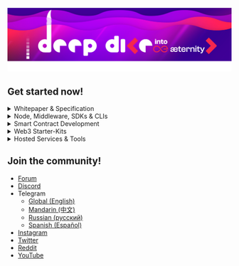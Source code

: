 <p>
  <img src='https://raw.githubusercontent.com/aeternity/.github/master/profile/header.png'>
</p>

## Get started now!

<details>
  <summary>Whitepaper & Specification</summary> 

- <a href='https://github.com/keypair/white-paper/blob/master/aeternity-whitepaper.pdf' target='_blank'>whitepaper</a> - Whitepaper draft from 2020 where most parts still valid and up to date
- <a href='https://github.com/aeternity/protocol' target='_blank'>protocol</a> - Specification of the æternity blockchain protocol
</details>

<details>
  <summary>Node, Middleware, SDKs & CLIs</summary> 

### Node
- <a href='https://github.com/aeternity/aeternity' target='_blank'>aeternity</a> - Core implementation written in Erlang

### Middleware
- <a href='https://github.com/aeternity/ae_mdw' target='_blank'>ae_mdw</a> - Middleware written in Elixir

### SDKs
Compatible with latest æternity version:

- <a href='https://github.com/aeternity/aepp-sdk-js' target='_blank'>aepp-sdk-js</a> - JavaScript/TypeScript SDK (recommended)
- <a href='https://github.com/kryptokrauts/aepp-sdk-java' target='_blank'>aepp-sdk-java</a> - Java SDK

There are outdated SDKs available which are in most cases not compatible to the latest release. If you have an urgent need for one of the following SDKs or any other programming language let us know!

- <a href='https://github.com/aeternity/aepp-sdk-python' target='_blank'>aepp-sdk-python</a> - Python SDK
- <a href='https://github.com/aeternity/aepp-sdk-go' target='_blank'>aepp-sdk-go</a> - Python SDK
- <a href='https://github.com/aeternity/aepp-sdk-elixir' target='_blank'>aepp-sdk-elixir</a> - Python SDK

### CLIs
- <a href='https://github.com/aeternity/aepp-cli-js' target='_blank'>aepp-cli-js</a> - CLI for the æternity blockchain
- <a href='https://github.com/aeternity/aesophia_cli' target='_blank'>aesophia_cli</a> - CLI for the Sophia compiler
- <a href='https://github.com/aeternity/musig_cli' target='_blank'>musig_cli</a> - CLI for MultiSig

</details>

<details>
  <summary>Smart Contract Development</summary> 

### Sophia Compiler
- <a href='https://github.com/aeternity/aesophia' target='_blank'>aesophia</a> - Sophia compiler
- <a href='https://github.com/aeternity/aesophia_http' target='_blank'>aesophia_http</a> - HTTP interface to the Sophia compiler

### REPL
- <a href='https://github.com/aeternity/aerepl' target='_blank'>aerepl</a> - A sophisticated Read-Eval-Print Loop for Sophia

### Frameworks
- <a href='https://github.com/aeternity/aeproject' target='_blank'>aeproject</a> - Testing framework for Sophia Smart Contract development

### Syntax Highlighting
- <a href='https://github.com/mradkov/vscode-sophia' target='_blank'>vscode-sophia</a> - VSCode extension
- <a href='https://github.com/yinkaenoch/sophia-vim-syntax' target='_blank'>sophia-vim-syntax</a> - VIM configuration
- <a href='https://forum.aeternity.com/t/sophia-emacs-mode/4233/6' target='_blank'>sophia-emacs-mode</a> - Emacs Mode
- <a href='https://github.com/aeternity/sublime-sophia' target='_blank'>sublime-sophia</a> - Sublime Text package

### Token Standards

#### Fungible Tokens
- <a href='https://github.com/aeternity/AEXs/blob/master/AEXS/aex-9.md' target='_blank'>AEX-9</a> - Fungible Token Standard inspired by ERC-20

#### Non Fungible Tokens
- <a href='https://github.com/aeternity/AEXs/blob/master/AEXS/aex-141.md' target='_blank'>AEX-141</a> - NFT-Standard inspired by ERC-721

### Example implementations

#### DeFi
- <a href='https://github.com/aeternity/aeternity-fungible-token' target='_blank'>aeternity-fungible-token</a> - Reference implementation of the AEX-9 standard
- <a href='https://github.com/mradkov/aeternity-token-sale-example' target='_blank'>aeternity-token-sale-example</a> - Simple token sale example
- <a href='https://github.com/aeternity/dex-contracts-v2' target='_blank'>dex-contracts-v2</a> - Automated Market Maker (AMM) implementation that powers the <a href='https://dex.superhero.com' target='_blank'>Superhero DEX</a>
- <a href='https://github.com/aeternity/tipping-contract' target='_blank'>tipping-contract</a> - Tipping contracts that handle tips in <a href='https://superhero.com' target='_blank'>Superhero Social</a>
- <a href='https://github.com/aeternity/tipping-oracle-service' target='_blank'>tipping-oracle-service</a> - Tipping oracle including contracts that handle claims of tips in <a href='https://superhero.com' target='_blank'>Superhero Social</a>
- <a href='https://github.com/jelly-swap/jelly-ae-htlc' target='_blank'>jelly-ae-htlc</a> - Hashed TimeLock Contract (HTLC) used in [JellySwap](https://jelly.market)

#### NFTs
- <a href='https://github.com/aeternity/aex141-nft-collection-example' target='_blank'>aex141-nft-collection-example</a> - Example NFT collection using the AEX-141 standard
- <a href='https://github.com/aeternity/aex141-examples' target='_blank'>aex141-examples</a> - Further example implementations of the AEX-141 standard

#### Gaming
- <a href='https://github.com/aeternity/state-channel-demo' target='_blank'>state-channel-demo</a> - Official State Channel Demo that includes a ***Rock, Paper, Scissors*** game contract

#### MultiSig
- <a href='https://github.com/aeternity/ga-multisig-contract' target='_blank'>ga-multisig-contract</a> - Smart Contract that can be used to convert a regular, plain-old account (POA) into a MultiSig account using the Generalized Account feature of æternity

#### Others
- <a href='https://github.com/aeternity/aepp-sophia-examples' target='_blank'>aepp-sophia-examples</a> - Several examples that showcase different features and the usage of AEproject

</details>

<details>
  <summary>Web3 Starter-Kits</summary>

### Wallets
- <a href='https://github.com/aeternity/superhero-wallet' target='_blank'>superhero-wallet</a> - The most advanced æternity wallet implementation which is available on desktop as browser extension for Chrome & Firefox as well as on mobile for Android & iOS.

### Boilerplates
- <a href='https://github.com/YinkaEnoch/aepp-boilerplate-angular' target='_blank'>aepp-boilerplate-angular</a> - Angular æpp boilerplate showcasing the usage of SDK to connect to Superhero Wallet
- <a href='https://github.com/emmanuelJet/aepp-boilerplate-react' target='_blank'>aepp-boilerplate-react</a> - React æpp boilerplate showcasing the usage of SDK to connect to Superhero Wallet
- <a href='https://github.com/aeternity/aepp-boilerplate-vue' target='_blank'>aepp-boilerplate-vue</a> - Vue æpp boilerplate showcasing the usage of SDK to connect to Superhero Wallet

</details>

<details>
  <summary>Hosted Services & Tools</summary> 

### Node
- <a href='https://mainnet.aeternity.io/v3/status' target='_blank'>Mainnet</a> - Access to the `status` endpoint
- <a href='https://testnet.aeternity.io/v3/status' target='_blank'>Testnet</a> - Access to the `status` endpoint
- <a href='https://api-docs.aeternity.io' target='_blank'>Swagger-UI</a> - Explore and interact with the Node API

### Middleware
- <a href='https://mainnet.aeternity.io/mdw/v2/status' target='_blank'>Mainnet</a> - Access to the `status` endpoint
- <a href='https://testnet.aeternity.io/mdw/v2/status' target='_blank'>Testnet</a> - Access to the `status` endpoint

### Explorer
- <a href='https://explorer.aeternity.io' target='_blank'>Mainnet</a> - Explore the history of æternity mainnet
- <a href='https://explorer.testnet.aeternity.io' target='_blank'>Testnet</a> - Explore the history of æternity testnet

### Other Services

#### Faucet
- <a href='https://faucet.aeternity.io' target='_blank'>Testnet Faucet</a> - Fund your wallet with some Æ coins and get started

#### Smart Contract Development
- <a href='https://compiler.aepps.com/version' target='_blank'>Sophia HTTP Compiler</a> - Access the `version` endpoint
- <a href='https://repl.aeternity.io' target='_blank'>REPL</a> - REPL with a basic UI
- <a href='https://contracts.aepps.com' target='_blank'>Contract Editor</a> - Lightweight editor for quick prototyping
- <a href='https://studio.aepps.com/' target='_blank'>AEstudio</a> - IDE for quick prototyping with Wallet connection
</details>

## Join the community!
- <a href='https://forum.aeternity.com' target='_blank'>Forum</a>
- <a href='https://discord.gg/55f8F2jZq4' target='_blank'>Discord</a>
- Telegram
    - <a href='https://t.me/aeternity' target='_blank'>Global (English)</a>
    - <a href='https://t.me/AEChinaCommunity' target='_blank'>Mandarin (中文)</a>
    - <a href='https://t.me/aeternityRU' target='_blank'>Russian (русский)</a>
    - <a href='https://t.me/aeternityEsp' target='_blank'>Spanish (Español)</a>
- <a href='https://www.instagram.com/aeternity.blockchain/' target='_blank'>Instagram</a>
- <a href='https://twitter.com/aeternity' target='_blank'>Twitter</a>
- <a href='https://www.reddit.com/r/Aeternity/' target='_blank'>Reddit</a>
- <a href='https://www.youtube.com/channel/UCEsM0b7QPazeMR80DxNkzCA' target='_blank'>YouTube</a>